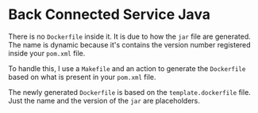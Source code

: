 Back Connected Service Java
===========================

There is no `Dockerfile` inside it. It is due to how the `jar` file are generated.
The name is dynamic because it's contains the version number registered inside your `pom.xml` file.

To handle this, I use a `Makefile` and an action to generate the `Dockerfile` based
on what is present in your `pom.xml` file.

The newly generated `Dockerfile` is based on the `template.dockerfile` file. Just the name and
the version of the `jar` are placeholders.